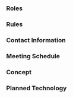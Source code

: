 ### Roles

### Rules

### Contact Information

### Meeting Schedule

### Concept

### Planned Technology
